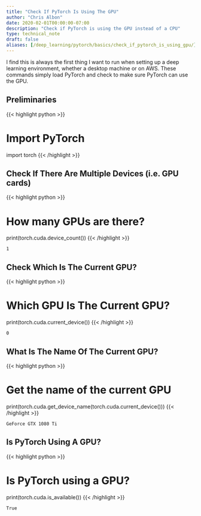 ```yaml
---
title: "Check If PyTorch Is Using The GPU"
author: "Chris Albon"
date: 2020-02-01T00:00:00-07:00
description: "Check if PyTorch is using the GPU instead of a CPU"
type: technical_note
draft: false
aliases: [/deep_learning/pytorch/basics/check_if_pytorch_is_using_gpu/]
---
```


I find this is always the first thing I want to run when setting up a deep learning environment, whether a desktop machine or on AWS. These commands simply load PyTorch and check to make sure PyTorch can use the GPU.

## Preliminaries

{{< highlight python >}}
# Import PyTorch
import torch
{{< /highlight >}}

## Check If There Are Multiple Devices (i.e. GPU cards)

{{< highlight python >}}
# How many GPUs are there?
print(torch.cuda.device_count())
{{< /highlight >}}
```
1
```

## Check Which Is The Current GPU?

{{< highlight python >}}
# Which GPU Is The Current GPU?
print(torch.cuda.current_device())
{{< /highlight >}}
```
0
```

## What Is The Name Of The Current GPU?

{{< highlight python >}}
# Get the name of the current GPU
print(torch.cuda.get_device_name(torch.cuda.current_device()))
{{< /highlight >}}
```
GeForce GTX 1080 Ti
```

## Is PyTorch Using A GPU?

{{< highlight python >}}
# Is PyTorch using a GPU?
print(torch.cuda.is_available())
{{< /highlight >}}
```
True
```